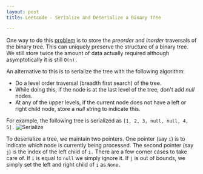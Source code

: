 ```yaml
---
layout: post
title: Leetcode - Serialize and Deserialize a Binary Tree

---
```


One way to do this [problem](https://leetcode.com/problems/serialize-and-deserialize-binary-tree/) is to store the *preorder* and *inorder* traversals of the binary tree. This can uniquely preserve the structure of a binary tree. We still store twice the amount of data actually required although asymptotically it is still `O(n).`


An alternative to this is to serialize the tree with the following algorithm:

*  Do a level order traversal (breadth first search) of the tree.
*  While doing this, if the node is at the last level of the tree, don't add *null* nodes.
*  At any of the upper levels, if the current node does not have a left or right child node, store a *null* string to indicate this.


For example, the following tree is serialized as `[1, 2, 3, null, null, 4, 5].`
![Serialize](http://adijo.github.io/assets/leetcode_btree_serialize.png)

To deserialize a tree, we maintain two pointers. One pointer (say `i`) is to indicate which node is currently being processed. The second pointer (say `j`) is the index of the left child of `i.` There are a few corner cases to take care of. If `i` is equal to `null` we simply ignore it. If `j` is out of bounds, we simply set the left and right child of `i` as `None.`

<script src="https://gist.github.com/adijo/d9e70ce8f45dde940243.js"></script>
